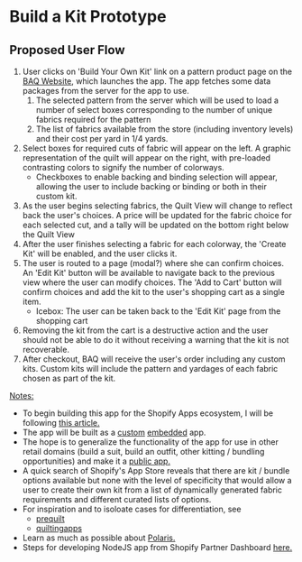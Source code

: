 # Build a Kit Prototype

## Proposed User Flow
1. User clicks on 'Build Your Own Kit' link on a pattern product page on the [BAQ Website](https://bonairquiltco.com), which launches the app. The app fetches some data packages from the server for the app to use.
    1. The selected pattern from the server which will be used to load a number of select boxes corresponding to the number of unique fabrics required for the pattern
    2. The list of fabrics available from the store (including inventory levels) and their cost per yard in 1/4 yards.
2. Select boxes for required cuts of fabric will appear on the left. A graphic representation of the quilt will appear on the right, with pre-loaded contrasting colors to signify the number of colorways.
    - Checkboxes to enable backing and binding selection will appear, allowing the user to include backing or binding or both in their custom kit. 
3. As the user begins selecting fabrics, the Quilt View will change to reflect back the user's choices. A price will be updated for the fabric choice for each selected cut, and a tally will be updated on the bottom right below the Quilt View
4. After the user finishes selecting a fabric for each colorway, the 'Create Kit' will be enabled, and the user clicks it.
5. The user is routed to a page (modal?) where she can confirm choices. An 'Edit Kit' button will be available to navigate back to the previous view where the user can modify choices. The 'Add to Cart' button will confirm choices and add the kit to the user's shopping cart as a single item.
    - Icebox: The user can be taken back to the 'Edit Kit' page from the shopping cart
6. Removing the kit from the cart is a destructive action and the user should not be able to do it without receiving a warning that the kit is not recoverable.
7. After checkout, BAQ will receive the user's order including any custom kits. Custom kits will include the pattern and yardages of each fabric chosen as part of the kit.

<u>Notes:</u>
 - To begin building this app for the Shopify Apps ecosystem, I will be following [this article.](https://www.shopify.com/partners/blog/how-to-build-a-shopify-app?utm_source=exacttarget&utm_medium=email&utm_campaign=blog&utm_content=partner_blog-2021-02-25)
 - The app will be built as a [custom](https://shopify.dev/concepts/apps?itcat=partner_blog&itterm=how_to_build_a_shopify_app&shpxid=dc1a3b73-328D-4114-7F83-B672249F8FF6#custom-apps) [embedded](https://shopify.dev/concepts/apps?itcat=partner_blog&itterm=how_to_build_a_shopify_app&shpxid=dc1a3b73-328D-4114-7F83-B672249F8FF6#embedded-apps) app.
 - The hope is to generalize the functionality of the app for use in other retail domains (build a suit, build an outfit, other kitting / bundling opportunities) and make it a [public app.](https://shopify.dev/concepts/apps?itcat=partner_blog&itterm=how_to_build_a_shopify_app&shpxid=dc1a3b73-328D-4114-7F83-B672249F8FF6#public-apps)
 - A quick search of Shopify's App Store reveals that there are kit / bundle options available but none with the level of specificity that would allow a user to create their own kit from a list of dynamically generated fabric requirements and different curated lists of options.
 - For inspiration and to isoloate cases for differentiation, see
   - [prequilt](https://prequilt.com/)
   - [quiltingapps](http://www.quiltingapps.com/)
 - Learn as much as possible about [Polaris.](https://polaris.shopify.com/?itcat=partner_blog&itterm=how_to_build_a_shopify_app)
 - Steps for developing NodeJS app from Shopify Partner Dashboard [here.](https://shopify.dev/tutorials/build-a-shopify-app-with-node-and-react?itcat=partner_blog&itterm=how_to_build_a_shopify_app&shpxid=dc1a3b73-328D-4114-7F83-B672249F8FF6)